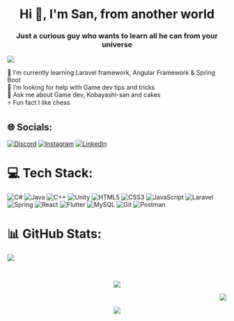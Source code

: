 <h1 align="center">Hi 🖖, I'm San, from another world</h1>
<h3 align="center">Just a curious guy who wants to learn all he can from your universe</h3>

![](https://github-profile-trophy.vercel.app/?username=drake-san&theme=dracula&no-frame=true&no-bg=false&margin-w=4)

🌱 I’m currently learning  Laravel framework, Angular Framework & Spring Boot<br>🤝 I’m looking for help with Game dev tips and tricks<br>💬 Ask me about Game dev, Kobayashi-san and cakes<br>⚡ Fun fact I like chess

## 🌐 Socials:
[![Discord](https://img.shields.io/badge/Discord-%237289DA.svg?logo=discord&logoColor=white)](https://discord.com/users/644930404582817792) [![Instagram](https://img.shields.io/badge/Instagram-%23E4405F.svg?logo=Instagram&logoColor=white)](https://instagram.com/drakesan3) [![LinkedIn](https://img.shields.io/badge/LinkedIn-%230077B5.svg?logo=linkedin&logoColor=white)](https://linkedin.com/in/frederic-arthur-gouet-iii) 

# 💻 Tech Stack:
![C#](https://img.shields.io/badge/c%23-%23239120.svg?style=for-the-badge&logo=csharp&logoColor=white) ![Java](https://img.shields.io/badge/java-%23ED8B00.svg?style=for-the-badge&logo=openjdk&logoColor=white) ![C++](https://img.shields.io/badge/c++-%2300599C.svg?style=for-the-badge&logo=c%2B%2B&logoColor=white) ![Unity](https://img.shields.io/badge/unity-%23000000.svg?style=for-the-badge&logo=unity&logoColor=white) ![HTML5](https://img.shields.io/badge/html5-%23E34F26.svg?style=for-the-badge&logo=html5&logoColor=white) ![CSS3](https://img.shields.io/badge/css3-%231572B6.svg?style=for-the-badge&logo=css3&logoColor=white) ![JavaScript](https://img.shields.io/badge/javascript-%23323330.svg?style=for-the-badge&logo=javascript&logoColor=%23F7DF1E) ![Laravel](https://img.shields.io/badge/laravel-%23FF2D20.svg?style=for-the-badge&logo=laravel&logoColor=white) ![Spring](https://img.shields.io/badge/spring-%236DB33F.svg?style=for-the-badge&logo=spring&logoColor=white) ![React](https://img.shields.io/badge/react-%2320232a.svg?style=for-the-badge&logo=react&logoColor=%2361DAFB)  ![Flutter](https://img.shields.io/badge/Flutter-%2302569B.svg?style=for-the-badge&logo=Flutter&logoColor=white)  ![MySQL](https://img.shields.io/badge/mysql-4479A1.svg?style=for-the-badge&logo=mysql&logoColor=white) ![Git](https://img.shields.io/badge/git-%23F05033.svg?style=for-the-badge&logo=git&logoColor=white) ![Postman](https://img.shields.io/badge/Postman-FF6C37?style=for-the-badge&logo=postman&logoColor=white)

# 📊 GitHub Stats:
<p><img src="https://github-readme-stats.vercel.app/api/top-langs/?username=drake-san&theme=github_dark&hide_border=false&include_all_commits=false&count_private=true&layout=compact"></p><br/>
<p align="center"><img src="https://github-readme-stats.vercel.app/api?username=drake-san&theme=github_dark&hide_border=false&include_all_commits=false&count_private=true"></p>
<p align="right"><img src="https://nirzak-streak-stats.vercel.app/?user=drake-san&theme=github_dark&hide_border=false"/></p>

<p align="center"><img src="https://quotes-github-readme.vercel.app/api?type=horizontal&theme=discord_old_blurple"/></p>

<!-- Proudly created with GPRM ( https://gprm.itsvg.in ) -->


